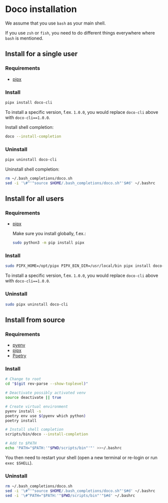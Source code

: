 # Doco installation

We assume that you use `bash` as your main shell.

If you use `zsh` or `fish`, you need to do different things
everywhere where `bash` is mentioned.

## Install for a single user

### Requirements

- [pipx](https://pypa.github.io/pipx/installation/)

### Install

```bash
pipx install doco-cli
```

To install a specific version, f.ex. `1.0.0`,
you would replace `doco-cli` above with `doco-cli==1.0.0`.

Install shell completion:
```bash
doco --install-completion
```

### Uninstall

```bash
pipx uninstall doco-cli
```

Uninstall shell completion:
```bash
rm ~/.bash_completions/doco.sh
sed -i '\#^'"source $HOME/.bash_completions/doco.sh"'$#d' ~/.bashrc
```

## Install for all users

### Requirements

- [pipx](https://pypa.github.io/pipx/installation/)

    Make sure you install globally, f.ex.:
    ```bash
    sudo python3 -m pip install pipx
    ```

### Install

```bash
sudo PIPX_HOME=/opt/pipx PIPX_BIN_DIR=/usr/local/bin pipx install doco-cli
```

To install a specific version, f.ex. `1.0.0`,
you would replace `doco-cli` above with `doco-cli==1.0.0`.

### Uninstall

```bash
sudo pipx uninstall doco-cli
```

## Install from source

### Requirements

- [pyenv](https://github.com/pyenv/pyenv#installation)
- [pipx](https://pypa.github.io/pipx/installation/)
- [Poetry](https://python-poetry.org/docs/#installation)

### Install

```bash
# Change to root
cd "$(git rev-parse --show-toplevel)"

# Deactivate possibly activated venv
source deactivate || true

# Create virtual environment
pyenv install -s
poetry env use $(pyenv which python)
poetry install

# Install shell completion
scripts/bin/doco --install-completion

# Add to $PATH
echo 'PATH="$PATH:'"$PWD/scripts/bin"'"' >>~/.bashrc
```

You then need to restart your shell
(open a new terminal or re-login or run `exec $SHELL`).

### Uninstall

```bash
rm ~/.bash_completions/doco.sh
sed -i '\#^'"source $HOME/.bash_completions/doco.sh"'$#d' ~/.bashrc
sed -i '\#^PATH="$PATH:'"$PWD/scripts/bin"'"$#d' ~/.bashrc
```
